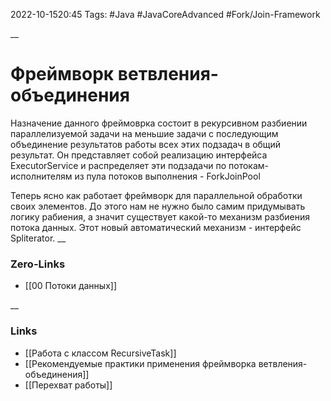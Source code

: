 2022-10-1520:45
Tags: #Java #JavaCoreAdvanced #Fork/Join-Framework

__
# Фреймворк ветвления-объединения
Назначение данного фреймоврка состоит в рекурсивном разбиении параллелизуемой задачи на меньшие задачи с последующим объединение результатов работы всех этих подзадач в общий результат. Он представляет собой реализацию интерфейса ExecutorService и распределяет эти подзадачи по потокам-исполнителям из пула потоков выполнения - ForkJoinPool

Теперь ясно как работает фреймворк для параллельной обработки своих элементов. До этого нам не нужно было самим придумывать логику рабиения, а значит существует какой-то механизм разбиения потока данных. Этот новый автоматический механизм - интерфейс Spliterator.
__
### Zero-Links
- [[00 Потоки данных]]

__
### Links
- [[Работа с классом RecursiveTask]]
- [[Рекомендуемые практики применения фреймворка ветвления-объединения]]
- [[Перехват работы]]

